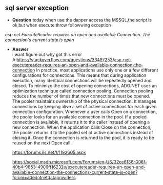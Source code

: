## sql server exception

* **Question** today when use the dapper access the MSSQL,the script is ok,but when execute throw followwing exception

*asp.net ExecuteReader requires an open and available Connection. The connection's current state is open* 

 * **Answer**  
   i want figure out why got this error
   A:https://stackoverflow.com/questions/33497253/asp-net-executereader-requires-an-open-and-available-connection-the-connection
    In practice, most applications use only one or a few different configurations for connections.
    This means that during application execution, many identical connections will be repeatedly opened and closed. 
    To minimize the cost of opening connections, ADO.NET uses an optimization technique called connection pooling.
    Connection pooling reduces the number of times that new connections must be opened.
    The pooler maintains ownership of the physical connection. 
    It manages connections by keeping alive a set of active connections for each given connection configuration.
    Whenever a user calls Open on a connection, the pooler looks for an available connection in the pool. If a pooled connection is available, it returns it to the caller instead of opening a new connection. When the application calls Close on the connection, the pooler returns it to the pooled set of active connections instead of closing it. 
    Once the connection is returned to the pool, it is ready to be reused on the next Open call.

   https://forums.iis.net/t/1192605.aspx
   
   https://social.msdn.microsoft.com/Forums/en-US/32ce6136-006f-40b4-9853-4906ff16232e/executereader-requires-an-open-and-available-connection-the-connections-current-state-is-open?forum=adodotnetdataproviders

    